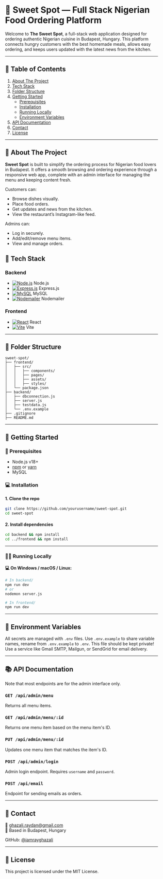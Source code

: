 
# 🥘 Sweet Spot — Full Stack Nigerian Food Ordering Platform

Welcome to **The Sweet Spot**, a full-stack web application designed for ordering authentic Nigerian cuisine in Budapest, Hungary. This platform connects hungry customers with the best homemade meals, allows easy ordering, and keeps users updated with the latest news from the kitchen.

---

## 📖 Table of Contents


1. [About The Project](#-about-the-project)
2. [Tech Stack](#-tech-stack)
3. [Folder Structure](#-folder-structure)
4. [Getting Started](#-getting-started)
   - [Prerequisites](#-prerequisites)
   - [Installation](#-installation)
   - [Running Locally](#-running-locally)
   - [Environment Variables](#-environment-variables)
5. [API Documentation](#-api-documentation)
6. [Contact](#-contact)
7. [License](#-license)

---

## 📌 About The Project

**Sweet Spot** is built to simplify the ordering process for Nigerian food lovers in Budapest. It offers a smooth browsing and ordering experience through a responsive web app, complete with an admin interface for managing the menu and keeping content fresh.

Customers can:
- Browse dishes visually.
- Place food orders.
- Get updates and news from the kitchen.
- View the restaurant’s Instagram-like feed.

Admins can:
- Log in securely.
- Add/edit/remove menu items.
- View and manage orders.

## 🧰 Tech Stack

### Backend
- [![Node.js](https://img.shields.io/badge/-Node.js-339933?logo=node.js&logoColor=white)](https://nodejs.org/en/)  Node.js
- [![Express.js](https://img.shields.io/badge/-Express.js-000000?logo=express&logoColor=white)](https://expressjs.com/)  Express.js
- [![MySQL](https://img.shields.io/badge/-MySQL-4479A1?logo=mysql&logoColor=white)](https://www.mysql.com/)  MySQL
- [![Nodemailer](https://img.shields.io/badge/-Nodemailer-E5584F?logo=gmail&logoColor=white)](https://nodemailer.com/about/)  Nodemailer

### Frontend
- [![React](https://img.shields.io/badge/-React-61DAFB?logo=react&logoColor=black)](https://react.dev/)  React
- [![Vite](https://img.shields.io/badge/-Vite-646CFF?logo=vite&logoColor=white)](https://vitejs.dev/)  Vite

---

## 📁 Folder Structure

```
sweet-spot/
├── frontend/
│   ├── src/
│   │   ├── components/
│   │   ├── pages/
│   │   ├── assets/
│   │   ├── styles/
│   └── package.json
├── backend/
│   ├── dbconnection.js
│   ├── server.js
│   ├── testdata.js
│   └── .env.example
├── .gitignore
├── README.md
```

---

## 🚀 Getting Started

### 🧩 Prerequisites

- Node.js v18+
- [npm](https://www.npmjs.com/) or [yarn](https://yarnpkg.com/)
- MySQL

### 💻 Installation

#### 1. Clone the repo

```bash
git clone https://github.com/yourusername/sweet-spot.git
cd sweet-spot
```

#### 2. Install dependencies

```bash
cd backend && npm install
cd ../frontend && npm install
```

---

### 🏃‍♂️ Running Locally

#### 💻 On Windows / macOS / Linux:

```bash
# In backend/
npm run dev
# or
nodemon server.js

# In frontend/
npm run dev
```

---

## 🔐 Environment Variables

All secrets are managed with `.env` files.
Use `.env.example` to share variable names, rename from `.env.example` to `.env`. This file should be kept private!
Use a service like Gmail SMTP, Mailgun, or SendGrid for email delivery.

---

## 📚 API Documentation

Note that most endpoints are for the admin interface only.

### `GET /api/admin/menu`

Returns all menu items.

### `GET /api/admin/menu/:id`

Returns one menu item based on the menu item's ID.

### `PUT /api/admin/menu/:id`

Updates one menu item that matches the item's ID.

### `POST /api/admin/login`

Admin login endpoint. Requires `username` and `password`.

### `POST /api/email`

Endpoint for sending emails as orders.

---

## 👤 Contact

📧 ghazali.raydan@gmail.com  
📍 Based in Budapest, Hungary  

GitHub: [@iamrayghazali](https://github.com/iamrayghazali)

---

## 📜 License

This project is licensed under the MIT License.  

